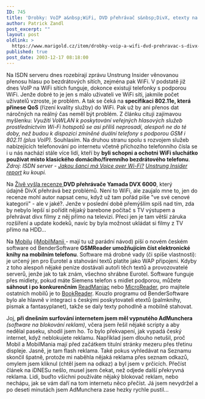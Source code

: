 ```yaml
---
ID: 745
title: 'Drobky: VoIP a&nbsp;WiFi, DVD přehrávač s&nbsp;DivX, etexty na mobilu'
author: Patrick Zandl
post_excerpt: ""
layout: post
oldlink: >
  https://www.marigold.cz/item/drobky-voip-a-wifi-dvd-prehravac-s-divx-etexty-na-mobilu
published: true
post_date: 2003-12-17 08:18:00
---
```

<p>
Na ISDN serveru dnes rozebírají zprávu Unstrung Insider věnovanou přenosu hlasu po bezdrátových sítích, zejména pak WiFi. V podstatě již dnes VoIP na WiFi sítích funguje, dokonce existují telefonky s podporou WiFi. Jenže dobré to je jen s málo uživateli ve WiFi síti, jakmile počet uživatelů vzroste, je problém. A tak se čeká na <STRONG>specifikaci 802.11e, která přinese QoS</STRONG> (řízení kvality služby) do WiFi. Pak už by ani přenos dat náročných na reálný čas neměl být problém. Z článku cituji zajímavou myšlenku: <EM>Využití VoWLAN k poskytování veřejných hlasových služeb prostřednictvím Wi-Fi hotspotů se asi příliš neprosadí, alespoň ne do té doby, než budou k dispozici zmíněné duální telefony s podporou GSM i 802.11 (plus VoIP).</EM> Souhlasím. Na druhou stranu spolu s rozvojem služeb nabízejících telefonování po internetu včetně příchozího telefonního čísla se i u nás nachází stále více lidí, kteří by <STRONG>byli schopni a ochotni WiFi sluchátko používat místo klasického domácího/firemního bezdrátového telefonu</STRONG>. <EM>Zdroj: ISDN server - </EM><A href="http://www.isdn.cz/clanek.php?cid=5418" target=_blank><EM>Jakou šanci má Voice over Wi-Fi?</EM></A><EM>&#160;</EM><A href="http://www.unstrung.com/insider/default.asp?page=excerpt#22" target=_blank><EM>Unstrung Insider report</EM></A><EM> ku koupi.</EM></p>

<p>
Na <A href="http://www.zive.cz/h/Domacikino/AR.asp?ARI=114067" target=_blank>Živě vyšla recenze </A><STRONG>DVD přehrávače Yamada DVX 6000</STRONG>, který údajně&#160;DivX přehrává bez problémů. Není to WiFi, ale zaujalo mne to, jen do recenze mohl autor napsat cenu, když už tam pořád píše "ve své cenové kategorii" - ale v jaké?. Jenže v poslední době přemýšlím spíš nad tím, zda by nebylo lepší si pořídit nějaký barebone počítač s TV výstupem a přehrávat divx filmy z něj přímo na televizi. Přeci jen je tam větší záruka rozšíření a update kodeků, navíc by byla možnost ukládat si filmy z TV přímo na HDD...</p>

<p>
Na <A href="http://mobil.idnes.cz/mobilni_komunikace/mobilni_telefony/software/gsmreader031217.html" target=_blank>Mobilu</A> (i<A href="http://www.mobilmania.cz/Operatori/Ar.asp?ARI=106118&amp;CAI=2144" target=_blank>MobilManii </A>- mají tu už parádní návod) píší o novém českém software od BenderSoftware <STRONG>GSMReader&#160;umožňujícím číst elektronické knihy na mobilním telefonu</STRONG>. Software má drobné vady (či spíše vlastnosti): je určený jen pro Eurotel a stahování textů platíte jako WAP připojení. Kdyby z toho alespoň nějaké peníze dostávali autoři těch textů a provozovatelé serverů, jenže jak to tak znám, všechno shrábne Eurotel. Software funguje přes midlety, pokud máte Siemens telefon s midlet podporou, můžete <STRONG>sáhnout i po konkurenčním</STRONG> <A href="http://www.deep-shadows.com/hax/ReadManiac.htm" target=_blank>ReadManiac</A>&#160;nebo <A href="http://home.c2i.net/thvoslef/midlets/" target=_blank>MicroReader</A>, pro majitele ostatních mobilů je to <A href="http://tequilacat.narod.ru/dev/br/index-en.html" target=_blank>BookReader</A>. Kouzlo programu od BenderSoftware bylo ale hlavně v integraci s českými poskytovateli etextů (palmknihy, pismak a fantasyplanet), takže se daly texty pohodlně a mobilně stahovat. </p>

<p>
Joj, <STRONG>při dnešním surfování internetem jsem měl vypnutého AdMunchera </STRONG><EM>(software na blokování reklam)</EM>, včera jsem řešil nějaké scripty a aby nedělal paseku, shodil jsem ho. To bylo překvapení, jak vypadá český internet, když neblokujete reklamu. Například jsem dlouho netušil, proč Mobil a MobilMania mají před začátkem titulní stránky mezeru přes třetinu displeje. Jasně, je tam flash reklama. Také pokus vyhledávat na Seznamu skončil špatně, protože mi naběhla nějaká reklama přes seznam odkazů, omylem jsem kliknul (chtěl jsem na odkaz) a byl jsem v prčicích. Přečíst článek na iDNESu nešlo, musel jsem čekat, než odjede další překryvná reklama. Lidi, buďto všichni používáte nějaký blokovač reklam, nebo nechápu, jak se vám daří na tom internetu něco přečíst. Já jsem nevydržel a po deseti minutách jsem AdMunchera zase hezky rychle pustil...&#160;</p>
</EM>